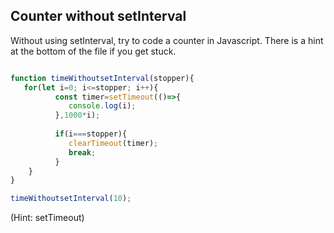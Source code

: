 ## Counter without setInterval

Without using setInterval, try to code a counter in Javascript. There is a hint at the bottom of the file if you get stuck.

```javascript

function timeWithoutsetInterval(stopper){ 
   for(let i=0; i<=stopper; i++){
          const timer=setTimeout(()=>{
             console.log(i);
          },1000*i);
      
          if(i===stopper){
             clearTimeout(timer);
             break;
          }
    }
}

timeWithoutsetInterval(10);

```






































































(Hint: setTimeout)